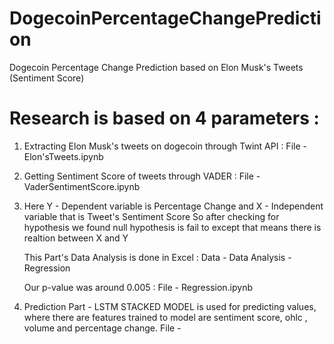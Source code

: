 # DogecoinPercentageChangePrediction
Dogecoin Percentage Change Prediction based on Elon Musk's Tweets (Sentiment Score)


# Research is based on 4 parameters : 
1. Extracting Elon Musk's tweets on dogecoin through Twint API :     File - Elon'sTweets.ipynb

2. Getting Sentiment Score of tweets through VADER : File - VaderSentimentScore.ipynb
 
3. Here Y - Dependent variable is Percentage Change 
   and  X - Independent variable that is Tweet's Sentiment Score
   So after checking for hypothesis we found null hypothesis is fail to except that means there is realtion between X and Y
   
   This Part's Data Analysis is done in Excel :   Data - Data Analysis - Regression
   
   Our p-value was around 0.005 : File - Regression.ipynb
   
4. Prediction Part  - LSTM STACKED MODEL is used for predicting values, where 
                      there are features trained to model are sentiment score, ohlc , volume and percentage change.
                      File - 
 

